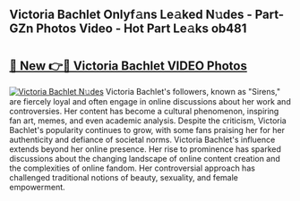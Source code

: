 ## Victoria Bachlet Onlyf𝚊ns Le𝚊ked N𝚞des - Part-GZn Photos Video - Hot Part Le𝚊ks ob481

# <h2><a href="http://ab32512.deff.icu/?id=Victoria+Bachlet">🔗 New 👉🔴 Victoria Bachlet VIDEO Photos</a></h2>

[![Victoria Bachlet N𝚞des](https://i.imgur.com/rIISA9y.gif)](http://ab32512.deff.icu/?id=Victoria+Bachlet)
Victoria Bachlet's followers, known as "Sirens," are fiercely loyal and often engage in online discussions about her work and controversies. Her content has become a cultural phenomenon, inspiring fan art, memes, and even academic analysis. Despite the criticism, Victoria Bachlet's popularity continues to grow, with some fans praising her for her authenticity and defiance of societal norms. Victoria Bachlet's influence extends beyond her online presence. Her rise to prominence has sparked discussions about the changing landscape of online content creation and the complexities of online fandom. Her controversial approach has challenged traditional notions of beauty, sexuality, and female empowerment.
